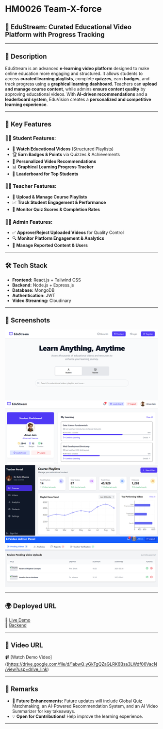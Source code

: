 # **HM0026**  **Team-X-force**

## **📌 EduStream: Curated Educational Video Platform with Progress Tracking**

---

## **📖 Description**
EduStream is an advanced **e-learning video platform** designed to make online education more engaging and structured. It allows students to access **curated learning playlists**, complete **quizzes**, earn **badges**, and track progress using a **graphical learning dashboard**. Teachers can **upload and manage course content**, while admins **ensure content quality** by approving educational videos. With **AI-driven recommendations** and a **leaderboard system**, EduVision creates a **personalized and competitive learning experience**.

---

## **🧐 Key Features**

### **👩‍🎓 Student Features:**
- 🎥 **Watch Educational Videos** (Structured Playlists)
- 🏆 **Earn Badges & Points** via Quizzes & Achievements
- 📌 **Personalized Video Recommendations**
- 📊 **Graphical Learning Progress Tracker**
- 🎯 **Leaderboard for Top Students**

### **👨‍🏫 Teacher Features:**
- 📂 **Upload & Manage Course Playlists**
- 📈 **Track Student Engagement & Performance**
- 📝 **Monitor Quiz Scores & Completion Rates**

### **👨‍💼 Admin Features:**
- ✅ **Approve/Reject Uploaded Videos** for Quality Control
- 🔍 **Monitor Platform Engagement & Analytics**
- 🚨 **Manage Reported Content & Users**

---

## **🛠️ Tech Stack**
- **Frontend:** React.js + Tailwind CSS
- **Backend:** Node.js + Express.js
- **Database:** MongoDB
- **Authentication:** JWT
- **Video Streaming:**  Cloudinary

---
## 📸 Screenshots  
![ EduVision Homepage](https://github.com/brijmohan17/Images/blob/main/Landingpage.png)  
![ Student Dashboard](https://github.com/brijmohan17/Images/blob/main/Student_Dashboard.png)  
![ Teacher Portal](https://github.com/brijmohan17/Images/blob/main/Teachear%20Dashboard.png)  
![ Admin Portal](https://github.com/brijmohan17/Images/blob/main/Admin.png)  

---

## 🌍 Deployed URL  
🔗 [Live Demo](https://website-x-force.vercel.app/)  
🔗 [Backend](https://edu-backend-try.onrender.com/)

---

## 🎥 Video URL  
📹 [Watch Demo Video]((https://drive.google.com/file/d/1abwQ_yGkTgQZaGLRK6Bsa3LWdf06VacN/view?usp=drive_link)  

---

## 💬 Remarks  
- 🚀 **Future Enhancements:** Future updates will include Global Quiz Matchmaking, an AI-Powered Recommendation System, and an AI Video Summarizer for key takeaways. 
- 💡 **Open for Contributions!** Help improve the learning experience.  

---



